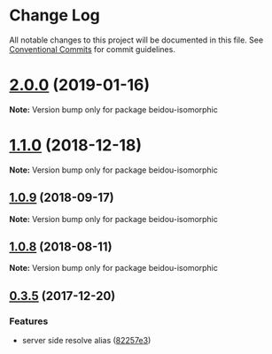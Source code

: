 # Change Log

All notable changes to this project will be documented in this file.
See [Conventional Commits](https://conventionalcommits.org) for commit guidelines.

# [2.0.0](https://github.com/alibaba/beidou/tree/master/packages/beidou-isomorphic/compare/v1.2.1...v2.0.0) (2019-01-16)

**Note:** Version bump only for package beidou-isomorphic

<a name="1.1.0"></a>

# [1.1.0](https://github.com/alibaba/beidou/tree/master/packages/beidou-isomorphic/compare/v1.0.10...v1.1.0) (2018-12-18)

**Note:** Version bump only for package beidou-isomorphic

<a name="1.0.9"></a>

## [1.0.9](https://github.com/alibaba/beidou/tree/master/packages/beidou-isomorphic/compare/v1.0.8...v1.0.9) (2018-09-17)

**Note:** Version bump only for package beidou-isomorphic

<a name="1.0.8"></a>

## [1.0.8](https://github.com/alibaba/beidou/tree/master/packages/beidou-isomorphic/compare/v1.0.7...v1.0.8) (2018-08-11)

**Note:** Version bump only for package beidou-isomorphic

<a name="0.3.5"></a>

## [0.3.5](https://github.com/alibaba/beidou/tree/master/packages/beidou-isomorphic/compare/v0.3.4...v0.3.5) (2017-12-20)

### Features

- server side resolve alias ([82257e3](https://github.com/alibaba/beidou/tree/master/packages/beidou-isomorphic/commit/82257e3))
